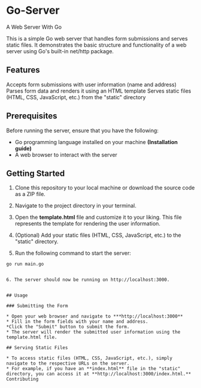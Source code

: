 # Go-Server
A Web Server With Go


This is a simple Go web server that handles form submissions and serves static files. It demonstrates the basic structure and functionality of a web server using Go's built-in net/http package.

## Features


Accepts form submissions with user information (name and address)
Parses form data and renders it using an HTML template
Serves static files (HTML, CSS, JavaScript, etc.) from the "static" directory


## Prerequisites

Before running the server, ensure that you have the following:

* Go programming language installed on your machine **(Installation guide)**
* A web browser to interact with the server


## Getting Started


1. Clone this repository to your local machine or download the source code as a ZIP file.

2. Navigate to the project directory in your terminal.

3. Open the **template.html** file and customize it to your liking. This file represents the template for rendering the user information.

4. (Optional) Add your static files (HTML, CSS, JavaScript, etc.) to the "static" directory.

5. Run the following command to start the server:

 `````shell
go run main.go


6. The server should now be running on http://localhost:3000.
    

## Usage

### Submitting the Form

* Open your web browser and navigate to ***http://localhost:3000**
* Fill in the form fields with your name and address.
*Click the "Submit" button to submit the form.
* The server will render the submitted user information using the template.html file.

## Serving Static Files

* To access static files (HTML, CSS, JavaScript, etc.), simply navigate to the respective URLs on the server.
* For example, if you have an **index.html** file in the "static" directory, you can access it at **http://localhost:3000/index.html.**
Contributing




